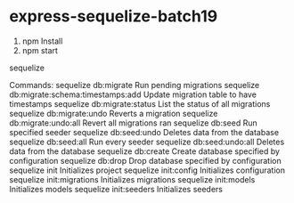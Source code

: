 # express-sequelize-batch19

1. npm Install
2. npm start

sequelize <command>

Commands:
  sequelize db:migrate                        Run pending migrations
  sequelize db:migrate:schema:timestamps:add  Update migration table to have
                                              timestamps
  sequelize db:migrate:status                 List the status of all migrations      
  sequelize db:migrate:undo                   Reverts a migration
  sequelize db:migrate:undo:all               Revert all migrations ran
  sequelize db:seed                           Run specified seeder
  sequelize db:seed:undo                      Deletes data from the database
  sequelize db:seed:all                       Run every seeder
  sequelize db:seed:undo:all                  Deletes data from the database
  sequelize db:create                         Create database specified by
                                              configuration
  sequelize db:drop                           Drop database specified by
                                              configuration
  sequelize init                              Initializes project
  sequelize init:config                       Initializes configuration
  sequelize init:migrations                   Initializes migrations
  sequelize init:models                       Initializes models
  sequelize init:seeders                      Initializes seeders
